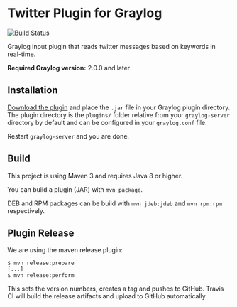 Twitter Plugin for Graylog
==========================

[![Build Status](https://travis-ci.org/Graylog2/graylog-plugin-twitter.svg)](https://travis-ci.org/Graylog2/graylog-plugin-twitter)

Graylog input plugin that reads twitter messages based on keywords in real-time.

**Required Graylog version:** 2.0.0 and later

## Installation

[Download the plugin](https://github.com/Graylog2/graylog-plugin-twitter/releases)
and place the `.jar` file in your Graylog plugin directory. The plugin directory
is the `plugins/` folder relative from your `graylog-server` directory by default
and can be configured in your `graylog.conf` file.

Restart `graylog-server` and you are done.

## Build

This project is using Maven 3 and requires Java 8 or higher.

You can build a plugin (JAR) with `mvn package`.

DEB and RPM packages can be build with `mvn jdeb:jdeb` and `mvn rpm:rpm` respectively.

## Plugin Release

We are using the maven release plugin:

```
$ mvn release:prepare
[...]
$ mvn release:perform
```

This sets the version numbers, creates a tag and pushes to GitHub. Travis CI will build the release artifacts and upload to GitHub automatically.
